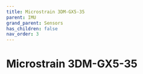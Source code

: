 ```yaml
---
title: Microstrain 3DM-GX5-35
parent: IMU
grand_parent: Sensors
has_children: false
nav_order: 3
---
```


# Microstrain 3DM-GX5-35

<!-- TODO -->

